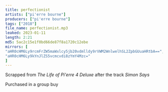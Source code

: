 ```yaml
---
title: perfectionist
artists: ["pi'erre bourne"]
producers: ["pi'erre bourne"]
tags: ["2018"]
file_name: perfectionist.mp3
leaked: 2023-01-11
length: 2:21
md5: 5ac2c15e1f0bd66de87f8a1720c12ebe
mirrors: [
"aHR0cHM6Ly9rcmFrZW5maWxlcy5jb20vdmlldy9rVWM2WnlwelhSL2ZpbGUuaHRtbA==",
"aHR0cHM6Ly9kYnJlZS5vcmcvdi8zYmY4Mzc="
]
---
```

Scrapped from *The Life of Pi'erre 4 Deluxe* after the track *Simon Says*

Purchased in a group buy
